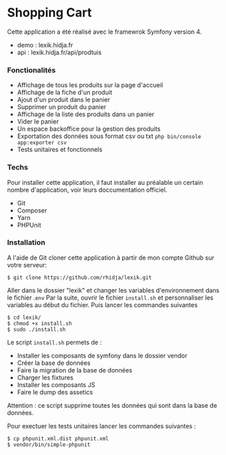 # Shopping Cart
Cette application a été réalisé avec le framewrok Symfony version 4.

-   demo : lexik.hidja.fr
-   api : lexik.hidja.fr/api/prodtuis

### Fonctionalités
  - Affichage de tous les produits sur la page d'accueil
  - Affichage de la fiche d'un produit
  - Ajout d'un produit dans le panier
  - Supprimer un produit du panier
  - Affichage de la liste des produits dans un panier
  - Vider le panier
  - Un espace backoffice pour la gestion des produits
  - Exportation des données sous format csv ou txt
  `php bin/console app:exporter csv`
  - Tests unitaires et fonctionnels

### Techs

Pour installer cette application, il faut installer au préalable un certain nombre d'application, voir leurs doccumentation officiel.
* Git
* Composer
* Yarn
* PHPUnit

### Installation

A l'aide de Git cloner cette application à partir de mon compte Github sur votre serveur:

```
$ git clone https://github.com/rhidja/lexik.git
```

Aller dans le dossier "lexik" et changer les variables d'environnement dans le fichier .`env`
Par la suite, ouvrir le fichier `install.sh` et personnaliser les variables au début du fichier.
Puis lancer les commandes suivantes

```
$ cd lexik/
$ chmod +x install.sh
$ sudo ./install.sh
```

Le script `install.sh` permets de :

- Installer les composants de symfony dans le dossier vendor
- Créer la base de données
- Faire la migration de la base de données
- Charger les fixtures
- Installer les composants JS
- Faire le dump des assetics

Attention : ce script supprime toutes les données qui sont dans la base de données.

Pour exectuer les tests unitaires lancer les commandes suivantes :

```
$ cp phpunit.xml.dist phpunit.xml
$ vendor/bin/simple-phpunit
```
